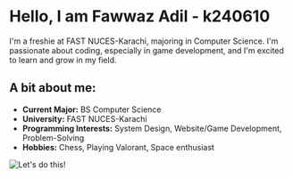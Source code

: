 # Hello, I am Fawwaz Adil - k240610

I'm a freshie at FAST NUCES-Karachi, majoring in Computer Science. I'm passionate about coding, especially in game development, and I'm excited to learn and grow in my field.

## A bit about me:
- **Current Major:** BS Computer Science
- **University:** FAST NUCES-Karachi
- **Programming Interests:** System Design, Website/Game Development, Problem-Solving
- **Hobbies:** Chess, Playing Valorant, Space enthusiast

![Let's do this!](k755.jiff)

